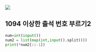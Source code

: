 ![](C:\Users\sky\AppData\Roaming\Typora\typora-user-images\image-20200426183401374.png)

## 1094 이상한 출석 번호 부르기2

```python
num=int(input())
num2 = list(map(int,input().split()))
print(*num2[::-1]) 
```

